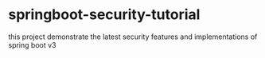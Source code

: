 # springboot-security-tutorial
this project demonstrate the latest security features and implementations of spring boot v3
